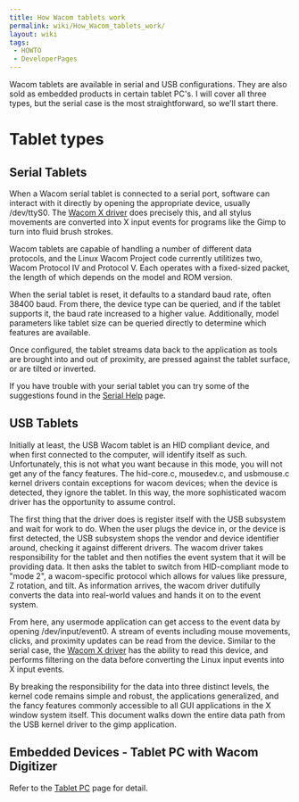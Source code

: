 ```yaml
---
title: How Wacom tablets work
permalink: wiki/How_Wacom_tablets_work/
layout: wiki
tags:
 - HOWTO
 - DeveloperPages
---
```


Wacom tablets are available in serial and USB configurations. They are
also sold as embedded products in certain tablet PC's. I will cover all
three types, but the serial case is the most straightforward, so we'll
start there.

Tablet types
============

Serial Tablets
--------------

When a Wacom serial tablet is connected to a serial port, software can
interact with it directly by opening the appropriate device, usually
/dev/ttyS0. The [Wacom X driver](xf86-input-wacom "wikilink") does
precisely this, and all stylus movements are converted into X input
events for programs like the Gimp to turn into fluid brush strokes.

Wacom tablets are capable of handling a number of different data
protocols, and the Linux Wacom Project code currently utilitizes two,
Wacom Protocol IV and Protocol V. Each operates with a fixed-sized
packet, the length of which depends on the model and ROM version.

When the serial tablet is reset, it defaults to a standard baud rate,
often 38400 baud. From there, the device type can be queried, and if the
tablet supports it, the baud rate increased to a higher value.
Additionally, model parameters like tablet size can be queried directly
to determine which features are available.

Once configured, the tablet streams data back to the application as
tools are brought into and out of proximity, are pressed against the
tablet surface, or are tilted or inverted.

If you have trouble with your serial tablet you can try some of the
suggestions found in the [Serial Help](/wiki/Serial_Help "wikilink") page.

USB Tablets
-----------

Initially at least, the USB Wacom tablet is an HID compliant device, and
when first connected to the computer, will identify itself as such.
Unfortunately, this is not what you want because in this mode, you will
not get any of the fancy features. The hid-core.c, mousedev.c, and
usbmouse.c kernel drivers contain exceptions for wacom devices; when the
device is detected, they ignore the tablet. In this way, the more
sophisticated wacom driver has the opportunity to assume control.

The first thing that the driver does is register itself with the USB
subsystem and wait for work to do. When the user plugs the device in, or
the device is first detected, the USB subsystem shops the vendor and
device identifier around, checking it against different drivers. The
wacom driver takes responsibility for the tablet and then notifies the
event system that it will be providing data. It then asks the tablet to
switch from HID-compliant mode to "mode 2", a wacom-specific protocol
which allows for values like pressure, Z rotation, and tilt. As
information arrives, the wacom driver dutifully converts the data into
real-world values and hands it on to the event system.

From here, any usermode application can get access to the event data by
opening /dev/input/event0. A stream of events including mouse movements,
clicks, and proximity updates can be read from the device. Similar to
the serial case, the [Wacom X driver](xf86-input-wacom "wikilink") has
the ability to read this device, and performs filtering on the data
before converting the Linux input events into X input events.

By breaking the responsibility for the data into three distinct levels,
the kernel code remains simple and robust, the applications generalized,
and the fancy features commonly accessible to all GUI applications in
the X window system itself. This document walks down the entire data
path from the USB kernel driver to the gimp application.

Embedded Devices - Tablet PC with Wacom Digitizer
-------------------------------------------------

Refer to the [Tablet PC](/wiki/Tablet_PC "wikilink") page for detail.
